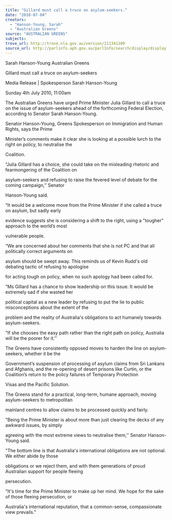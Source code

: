 ```yaml
---
title: "Gillard must call a truce on asylum-seekers."
date: "2010-07-04"
creators:
  - "Hanson-Young, Sarah"
  - "Australian Greens"
source: "AUSTRALIAN GREENS"
subjects:
trove_url: http://trove.nla.gov.au/version/211341109
source_url: http://parlinfo.aph.gov.au/parlInfo/search/display/display.w3p;query=Id%3A%22media/pressrel/NB8X6%22
---
```


 Sarah Hanson-Young   Australian Greens   

 

 Gillard must call a truce on asylum-seekers 

 Media Release | Spokesperson Sarah Hanson-Young  

 Sunday 4th July 2010, 11:00am 

 The Australian Greens have urged Prime Minister Julia Gillard to call a truce on the issue of asylum-seekers ahead of the forthcoming Federal Election, according to Senator Sarah Hanson-Young. 

 

 Senator Hanson-Young, Greens Spokesperson on Immigration and Human Rights, says the Prime 

 Minister’s comments make it clear she is looking at a possible lurch to the right on policy, to neutralise the 

 Coalition. 

 

 “Julia Gillard has a choice, she could take on the misleading rhetoric and fearmongering of the Coalition on 

 asylum-seekers and refusing to raise the fevered level of debate for the coming campaign,’’ Senator 

 Hanson-Young said. 

 

 “It would be a welcome move from the Prime Minister if she called a truce on asylum, but sadly early 

 evidence suggests she is considering a shift to the right, using a "tougher" approach to the world’s most 

 vulnerable people. 

 

 “We are concerned about her comments that she is not PC and that all politically correct arguments on 

 asylum should be swept away. This reminds us of Kevin Rudd's old debating tactic of refusing to apologise 

 for acting tough on policy, when no such apology had been called for. 

 

 “Ms Gillard has a chance to show leadership on this issue. It would be extremely sad if she wasted her 

 political capital as a new leader by refusing to put the lie to public misconceptions about the extent of the 

 problem and the reality of Australia's obligations to act humanely towards asylum-seekers. 

 

 "If she chooses the easy path rather than the right path on policy, Australia will be the poorer for it.’’ 

 

 The Greens have consistently opposed moves to harden the line on asylum-seekers, whether it be the 

 Government’s suspension of processing of asylum claims from Sri Lankans and Afghanis, and the re-opening of desert prisons like Curtin, or the Coalition’s return to the policy failures of Temporary Protection 

 Visas and the Pacific Solution. 

 

 The Greens stand for a practical, long-term, humane approach, moving asylum-seekers to metropolitan 

 mainland centres to allow claims to be processed quickly and fairly. 

 

 "Being the Prime Minister is about more than just clearing the decks of any awkward issues, by simply 

 agreeing with the most extreme views to neutralise them,'' Senator Hanson-Young said. 

 

 "The bottom line is that Australia's international obligations are not optional. We either abide by those 

 obligations or we reject them, and with them generations of proud Australian support for people fleeing 

 persecution. 

 

 "It's time for the Prime Minister to make up her mind. We hope for the sake of those fleeing persecution, or 

 Australia's international reputation, that a common-sense, compassionate view prevails.” 

  


